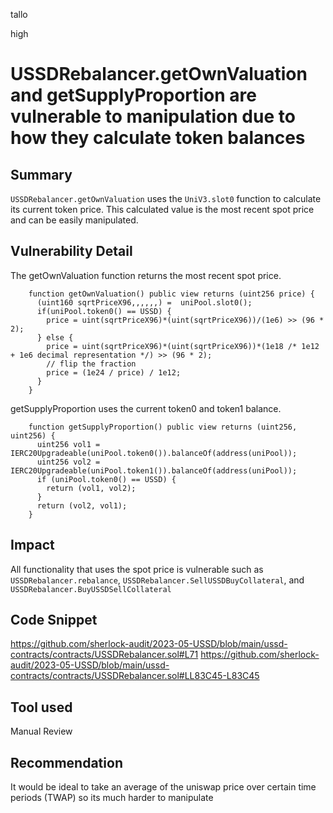 tallo

high

# USSDRebalancer.getOwnValuation and getSupplyProportion are vulnerable to manipulation due to how they calculate token balances

## Summary
```USSDRebalancer.getOwnValuation``` uses the ```UniV3.slot0``` function to calculate its current token price. This calculated value is the most recent spot price and can be easily manipulated. 

## Vulnerability Detail
The getOwnValuation function returns the most recent spot price.
```solidity
    function getOwnValuation() public view returns (uint256 price) {
      (uint160 sqrtPriceX96,,,,,,) =  uniPool.slot0();
      if(uniPool.token0() == USSD) {
        price = uint(sqrtPriceX96)*(uint(sqrtPriceX96))/(1e6) >> (96 * 2);
      } else {
        price = uint(sqrtPriceX96)*(uint(sqrtPriceX96))*(1e18 /* 1e12 + 1e6 decimal representation */) >> (96 * 2);
        // flip the fraction
        price = (1e24 / price) / 1e12;
      }
    }
```
getSupplyProportion uses the current token0 and token1 balance.
```solidity
    function getSupplyProportion() public view returns (uint256, uint256) {
      uint256 vol1 = IERC20Upgradeable(uniPool.token0()).balanceOf(address(uniPool));
      uint256 vol2 = IERC20Upgradeable(uniPool.token1()).balanceOf(address(uniPool));
      if (uniPool.token0() == USSD) {
        return (vol1, vol2);
      }
      return (vol2, vol1);
    }
```

## Impact
All functionality that uses the spot price is vulnerable such as ```USSDRebalancer.rebalance```, ```USSDRebalancer.SellUSSDBuyCollateral```, and ```USSDRebalancer.BuyUSSDSellCollateral```

## Code Snippet
https://github.com/sherlock-audit/2023-05-USSD/blob/main/ussd-contracts/contracts/USSDRebalancer.sol#L71
https://github.com/sherlock-audit/2023-05-USSD/blob/main/ussd-contracts/contracts/USSDRebalancer.sol#LL83C45-L83C45
## Tool used

Manual Review

## Recommendation
It would be ideal to take an average of the uniswap price over certain time periods (TWAP) so its much harder to manipulate